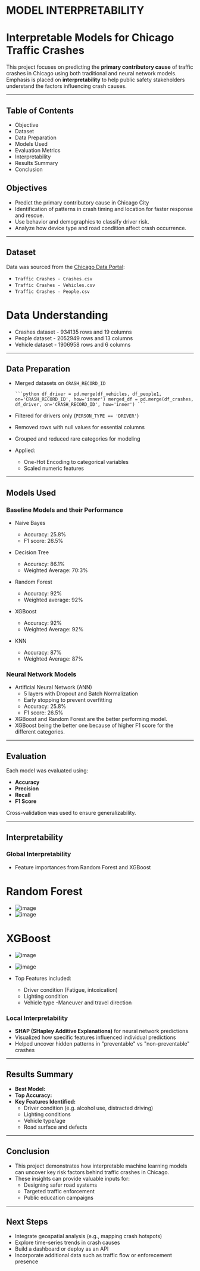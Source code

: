 # MODEL INTERPRETABILITY

# Interpretable Models for Chicago Traffic Crashes

This project focuses on predicting the **primary contributory cause** of traffic crashes in Chicago using both traditional and neural network models. Emphasis is placed on **interpretability** to help public safety stakeholders understand the factors influencing crash causes.

---
## Table of Contents

* Objective
* Dataset
* Data Preparation
* Models Used
* Evaluation Metrics
* Interpretability
* Results Summary
* Conclusion

## Objectives
* Predict the primary contributory cause in Chicago City
* Identification of patterns in crash timing and location for faster response and rescue.
* Use behavior and demographics to classify driver risk.
* Analyze how device type and road condition affect crash occurrence.

---

## Dataset

Data was sourced from the [Chicago Data Portal](https://data.cityofchicago.org/):
- `Traffic Crashes - Crashes.csv`
- `Traffic Crashes - Vehicles.csv`
- `Traffic Crashes - People.csv`
  
# Data Understanding
- Crashes dataset - 934135 rows and 19 columns
- People dataset - 2052949 rows and 13 columns
- Vehicle dataset - 1906958 rows and 6 columns

---

## Data Preparation

- Merged datasets on `CRASH_RECORD_ID`
  <pre><code>```python df_driver = pd.merge(df_vehicles, df_people1, on='CRASH_RECORD_ID', how='inner') merged_df = pd.merge(df_crashes, df_driver, on='CRASH_RECORD_ID', how='inner') ``` </code></pre>
  
- Filtered for drivers only (`PERSON_TYPE == 'DRIVER'`)
- Removed rows with null values for essential columns
- Grouped and reduced rare categories for modeling
- Applied:
     - One-Hot Encoding to categorical variables
     - Scaled numeric features

---

## Models Used

### Baseline Models and their Performance
- Naive Bayes
  - Accuracy: 25.8%     
  - F1 score: 26.5% 

- Decision Tree
   - Accuracy: 86.1%
   - Weighted Average: 70:3%
- Random Forest
   - Accuracy: 92%
   - Weighted average: 92%
- XGBoost
   - Accuracy: 92%
   - Weighted Average: 92%
- KNN
   - Accuracy: 87%
   - Weighted Average: 87%
  
### Neural Network Models
- Artificial Neural Network (ANN)
  - 5 layers with Dropout and Batch Normalization
  - Early stopping to prevent overfitting
  - Accuracy: 25.8%
  - F1 score: 26.5%
- XGBoost and Random Forest are  the better performing model.
- XGBoost being the better one because of higher F1 score for the different categories.

---

## Evaluation

Each model was evaluated using:
- **Accuracy**
- **Precision**
- **Recall**
- **F1 Score**

Cross-validation was used to ensure generalizability.

---

## Interpretability

### Global Interpretability
- Feature importances from Random Forest and XGBoost
# Random Forest 
- ![image](https://github.com/user-attachments/assets/cda84dbf-880f-4ec1-9caf-c42b00abe755)
- ![image](https://github.com/user-attachments/assets/5e1e9634-c867-4678-8be2-bf102fedd4f5)
# XGBoost
 - ![image](https://github.com/user-attachments/assets/7b9daef9-3718-431e-8d9d-9e16897f8f2a)
 - ![image](https://github.com/user-attachments/assets/65e4be63-f004-4c58-94b2-28fe42335dfb)

- Top Features included:
  - Driver condition (Fatigue, intoxication)
  - Lighting condition
  - Vehicle type
  -Maneuver and travel direction

### Local Interpretability
- **SHAP (SHapley Additive Explanations)** for neural network predictions
- Visualized how specific features influenced individual predictions
- Helped uncover hidden patterns in "preventable" vs "non-preventable" crashes
  
---

## Results Summary

- **Best Model:** 
- **Top Accuracy:** 
- **Key Features Identified:**
  - Driver condition (e.g. alcohol use, distracted driving)
  - Lighting conditions
  - Vehicle type/age
  - Road surface and defects
---

## Conclusion

- This project demonstrates how interpretable machine learning models can uncover key risk factors behind traffic crashes in Chicago.
- These insights can provide valuable inputs for:
  - Designing safer road systems
  - Targeted traffic enforcement
  - Public education campaigns

---

## Next Steps

- Integrate geospatial analysis (e.g., mapping crash hotspots)
- Explore time-series trends in crash causes
- Build a dashboard or deploy as an API
- Incorporate additional data such as traffic flow or enforecement presence
